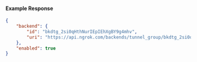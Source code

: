 <!-- Code generated for API Clients. DO NOT EDIT. -->

#### Example Response

```json
{
	"backend": {
		"id": "bkdtg_2si0qHthNurIEpIEhXgBY9g4mhv",
		"uri": "https://api.ngrok.com/backends/tunnel_group/bkdtg_2si0qHthNurIEpIEhXgBY9g4mhv"
	},
	"enabled": true
}
```
